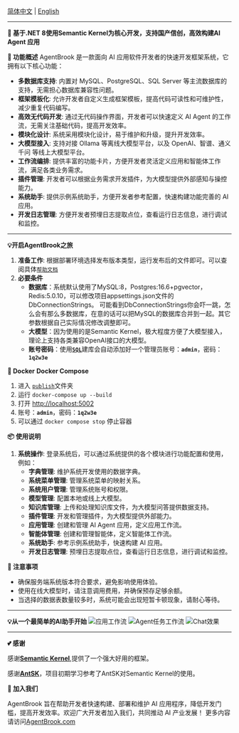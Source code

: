 [简体中文](https://github.com/ChenGan88/ZSN.AgentBrook/blob/main/README.md) | [English](https://github.com/ChenGan88/ZSN.AgentBrook/blob/main/README/README-en.md)

* * *

**🚀 基于.NET 8使用Semantic Kernel为核心开发，支持国产信创，高效构建AI Agent 应用**

**🔧 功能概述**
AgentBrook 是一款面向 AI 应用软件开发者的快速开发框架系统，它拥有以下核心功能：
* **多数据库支持**: 内置对 MySQL、PostgreSQL、SQL Server 等主流数据库的支持，无需担心数据库兼容性问题。
* **框架模板化**: 允许开发者自定义生成框架模板，提高代码可读性和可维护性，减少重复代码编写。
* **高效无代码开发**: 通过无代码操作界面，开发者可以快速定义 AI Agent 的工作流，无需关注基础代码，提高开发效率。
* **模块化设计**: 系统采用模块化设计，易于维护和升级，提升开发效率。
* **大模型接入**: 支持对接 Ollama 等离线大模型平台，以及 OpenAI、智谱、通义千问 等线上大模型平台。
* **工作流编排**: 提供丰富的功能卡片，方便开发者灵活定义应用和智能体工作流，满足各类业务需求。
* **插件管理**: 开发者可以根据业务需求开发插件，为大模型提供外部感知与操控能力。
* **系统助手**: 提供示例系统助手，方便开发者参考配置，快速构建功能完善的 AI 应用。
* **开发日志管理**: 方便开发者预埋日志提取点位，查看运行日志信息，进行调试和监控。

* * *
**💡开启AgentBrook之旅**
1. **准备工作**: 根据部署环境选择发布版本类型，运行发布后的文件即可。可以查阅具体[`帮助文档`](https://agentbrook.com/docs/examples/index.html)
2. **必要条件**
    * **数据库**：系统默认使用了MySQL:8，Postgres:16.6+pgvector，Redis:5.0.10，可以修改项目appsettings.json文件的DbConnectionStrings。
    可能看到DbConnectionStrings你会吓一跳，怎么会有那么多数据库，在意的话可以把MySQL的数据库合并到一起。其它参数根据自己实际情况修改调整即可。
    * **大模型**：因为使用的是Semantic Kernel，极大程度方便了大模型接入，理论上支持各类兼容OpenAI接口的大模型。
    * **账号密码**：使用[**`SQL`**](https://github.com/ChenGan88/ZSN.AgentBrook/tree/main/DB_SQL/mysql)建库会自动添加好一个管理员账号：**`admin`**，密码：**`1q2w3e`**

**🐳 Docker**
**Docker Compose**

1. 进入 [`publish`](https://github.com/ChenGan88/ZSN.AgentBrook/tree/main/publish)文件夹
2. 运行 `docker-compose up --build`
3. 打开 [http://localhost:5002](http://localhost:5002)
4. 账号：**`admin`**，密码：**`1q2w3e`**
5. 可以通过 `docker compose stop` 停止容器

**📦 使用说明**
1. **系统操作**: 登录系统后，可以通过系统提供的各个模块进行功能配置和使用，例如：
    * **字典管理**: 维护系统开发使用的数据字典。
    * **系统菜单管理**: 管理系统菜单的映射关系。
    * **系统用户管理**: 管理系统账号和权限。
    * **模型管理**: 配置本地或线上大模型。
    * **知识库管理**: 上传和处理知识库文件，为大模型问答提供数据支持。
    * **插件管理**: 开发和管理插件，为大模型提供外部能力。
    * **应用管理**: 创建和管理 AI Agent 应用，定义应用工作流。
    * **智能体管理**: 创建和管理智能体，定义智能体工作流。
    * **系统助手**: 参考示例系统助手，快速构建 AI 应用。
    * **开发日志管理**: 预埋日志提取点位，查看运行日志信息，进行调试和监控。
      
**🚧 注意事项**
* 确保服务端系统版本符合要求，避免影响使用体验。
* 使用在线大模型时，请注意调用费用，并确保预存足够余额。
* 当选择的数据表数量较多时，系统可能会出现短暂卡顿现象，请耐心等待。
  
***
**💡从一个最简单的AI助手开始**
![应用工作流](https://github.com/ChenGan88/ZSN.AgentBrook/blob/main/README/pic_001.png)
![Agent任务工作流](https://github.com/ChenGan88/ZSN.AgentBrook/blob/main/README/pic_002.png)
![Chat效果](https://github.com/ChenGan88/ZSN.AgentBrook/blob/main/README/pic_003.png)

***

**💕 感谢**

   感谢[**Semantic Kernel**](https://github.com/microsoft/semantic-kernel),提供了一个强大好用的框架。
   
   感谢[**AntSK**](https://github.com/AIDotNet/AntSK)，项目初期学习参考了AntSK对Semantic Kernel的使用。


**🌟 加入我们**

AgentBrook 旨在帮助开发者快速构建、部署和维护 AI 应用程序，降低开发门槛，提高开发效率。欢迎广大开发者加入我们，共同推动 AI 产业发展！
更多内容请访问[AgentBrook.com](https://agentbrook.com/)
